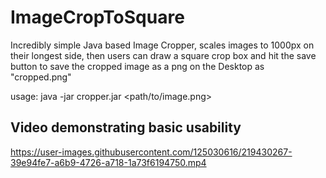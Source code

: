 # ImageCropToSquare
Incredibly simple Java based Image Cropper, scales images to 1000px on their longest side, then users can draw a square crop box and hit the save button to save the cropped image as a png on the Desktop as "cropped.png"

usage: java -jar cropper.jar <path/to/image.png>

## Video demonstrating basic usability

https://user-images.githubusercontent.com/125030616/219430267-39e94fe7-a6b9-4726-a718-1a73f6194750.mp4

